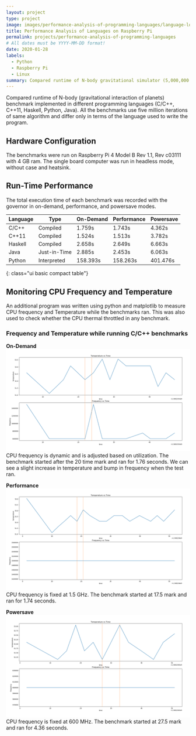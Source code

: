 ```yaml
---
layout: project
type: project
image: images/performance-analysis-of-programming-languages/language-logos.png
title: Performance Analysis of Languages on Raspberry Pi
permalink: projects/performance-analysis-of-programming-languages
# All dates must be YYYY-MM-DD format!
date: 2020-01-28
labels:
  - Python
  - Raspberry Pi
  - Linux
summary: Compared runtime of N-body gravitational simulator (5,000,000 iterations) when implemented in different programming languages.
---
```


Compared runtime of N-body (gravitational interaction of planets) benchmark implemented in different programming languages (C/C++, C++11, Haskell, Python, Java). All the benchmarks use five million iterations of same algorithm and differ only in terms of the language used to write the program. 

## Hardware Configuration
The benchmarks were run on Raspberry Pi 4 Model B Rev 1.1, Rev c03111 with 4 GB ram. The single board computer was run in headless mode, without case and heatsink.

## Run-Time Performance
The total execution time of each benchmark was recorded with the governor in on-demand, performance, and powersave modes.

| Language |     Type     | On-Demand | Performance | Powersave  |
|----------|--------------|-----------|-------------|------------|
| C/C++    | Compiled     |    1.759s |      1.743s |     4.362s |
| C++11    | Compiled     |    1.524s |      1.513s |     3.782s |
| Haskell  | Compiled     |    2.658s |      2.649s |     6.663s |
| Java     | Just-in-Time |    2.885s |      2.453s |     6.063s |
| Python   | Interpreted  |  158.393s |    158.263s |   401.476s |
{: class="ui basic compact table"}

## Monitoring CPU Frequency and Temperature
An additional program was written using python and matplotlib to measure CPU frequency and Temperature while the benchmarks ran. This was also used to check whether the CPU thermal throttled in any benchmark.

### Frequency and Temperature while running C/C++ benchmarks
**On-Demand**
<img class="ui huge rounded image" src="/images/performance-analysis-of-programming-languages/frequency-temperature-C++-on-demand.png" alt="CPU frequency and temperature during C++ benchmark | Governor On-Demand">
CPU frequency is dynamic and is adjusted based on utilization. The benchmark started after the 20 time mark and ran for 1.76 seconds. We can see a slight increase in temperature and bump in frequency when the test ran.

**Performance**
<img class="ui huge rounded image" src="/images/performance-analysis-of-programming-languages/frequency-temperature-C++-performance.png" alt="CPU frequency and temperature during C++ benchmark | Governor Performance">
CPU frequency is fixed at 1.5 GHz. The benchmark started at 17.5 mark and ran for 1.74 seconds.

**Powersave**
<img class="ui huge rounded image" src="/images/performance-analysis-of-programming-languages/frequency-temperature-C++-powersave.png" alt="CPU frequency and temperature during C++ benchmark | Governor Powersave">
CPU frequency is fixed at 600 MHz. The benchmark started at 27.5 mark and ran for 4.36 seconds.
